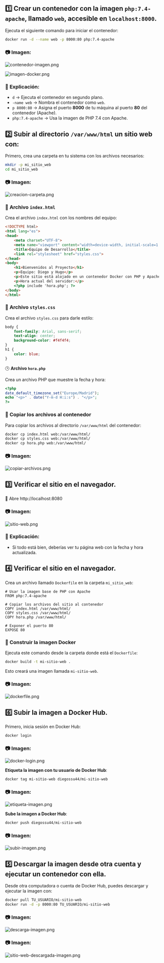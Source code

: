 ## 1️⃣ Crear un contenedor con la imagen `php:7.4-apache`, llamado `web`, accesible en `localhost:8000`.

Ejecuta el siguiente comando para iniciar el contenedor:

```bash
docker run -d --name web -p 8000:80 php:7.4-apache
```

### 📷 Imagen:

![contenedor-imagen.png](attachment:5a7addb4-33d6-4547-8063-dc5cb3134e05:contenedor-imagen.png)

![imagen-docker.png](attachment:4fe797b1-dd9b-4785-89b8-5a338e155e13:imagen-docker.png)

### 📌 **Explicación**:

- `d` → Ejecuta el contenedor en segundo plano.
- `-name web` → Nombra el contenedor como `web`.
- `p 8000:80` → Asigna el puerto **8000** de tu máquina al puerto **80** del contenedor (Apache).
- `php:7.4-apache` → Usa la imagen de PHP 7.4 con Apache.

## 2️⃣ Subir al directorio `/var/www/html` un sitio web con:

Primero, crea una carpeta en tu sistema con los archivos necesarios:

```bash
mkdir -p mi_sitio_web
cd mi_sitio_web
```

### 📷 Imagen:

![creacion-carpeta.png](attachment:a4ace564-fa67-4913-bcbd-3d52c677cf56:creacion-carpeta.png)

### 📄 **Archivo `index.html`**

Crea el archivo `index.html` con los nombres del equipo:

```html
<!DOCTYPE html>
<html lang="es">
<head>
    <meta charset="UTF-8">
    <meta name="viewport" content="width=device-width, initial-scale=1.0">
    <title>Equipo de Desarrollo</title>
    <link rel="stylesheet" href="styles.css">
</head>
<body>
    <h1>Bienvenidos al Proyecto</h1>
    <p>Equipo: Diego y Hugo</p>
    <p>Este sitio está alojado en un contenedor Docker con PHP y Apache.</p>
    <p>Hora actual del servidor:</p>
    <?php include 'hora.php'; ?>
</body>
</html>
```

### 🎨 **Archivo `styles.css`**

Crea el archivo `styles.css` para darle estilo:

```css
body {
    font-family: Arial, sans-serif;
    text-align: center;
    background-color: #f4f4f4;
}
h1 {
    color: blue;
}
```

🕒 **Archivo `hora.php`**

Crea un archivo PHP que muestre la fecha y hora:

```php
<?php
date_default_timezone_set("Europe/Madrid");
echo "<p>" . date("Y-m-d H:i:s") . "</p>";
?>
```

### 📂 **Copiar los archivos al contenedor**

Para copiar los archivos al directorio `/var/www/html` del contenedor:

```bash
docker cp index.html web:/var/www/html/
docker cp styles.css web:/var/www/html/
docker cp hora.php web:/var/www/html/
```

### 📷 Imagen:

![copiar-archivos.png](attachment:141a2e3c-6903-4311-b41c-c88fd77870d4:copiar-archivos.png)

## 3️⃣ Verificar el sitio en el navegador.

🔗 Abre http://localhost:8080

### 📷 Imagen:

![sitio-web.png](attachment:bcddce93-1a8c-4859-93c3-28eee1bd6ab9:sitio-web.png)

### 📌 **Explicación**:

- Si todo está bien, deberías ver tu página web con la fecha y hora actualizada.

## 4️⃣ Verificar el sitio en el navegador.

Crea un archivo llamado `Dockerfile` en la carpeta `mi_sitio_web`:

```docker
# Usar la imagen base de PHP con Apache
FROM php:7.4-apache

# Copiar los archivos del sitio al contenedor
COPY index.html /var/www/html/
COPY styles.css /var/www/html/
COPY hora.php /var/www/html/

# Exponer el puerto 80
EXPOSE 80
```

### 📌 **Construir la imagen Docker**

Ejecuta este comando desde la carpeta donde está el `Dockerfile`:

```bash
docker build -t mi-sitio-web .
```

Esto creará una imagen llamada `mi-sitio-web`.

### 📷 Imagen:

![dockerfile.png](attachment:974f97d6-4d1e-4c03-b020-cfc244fefc36:dockerfile.png)

## 6️⃣ Subir la imagen a **Docker Hub**.

Primero, inicia sesión en Docker Hub:

```bash
docker login
```

### 📷 Imagen:

![docker-login.png](attachment:e10ae8b3-70ed-47b1-bcd6-30f3cf6ceb5b:docker-login.png)

**Etiqueta la imagen con tu usuario de Docker Hub**:

```bash
docker tag mi-sitio-web diegossu44/mi-sitio-web
```

### 📷 Imagen:

![etiqueta-imagen.png](attachment:4a403e8d-29a3-4f71-94b8-baaa926caf26:etiqueta-imagen.png)

**Sube la imagen a Docker Hub**:

```bash
docker push diegossu44/mi-sitio-web
```

### 📷 Imagen:

![subir-imagen.png](attachment:edb2053a-e495-4898-ba21-9ac31f9766ed:subir-imagen.png)

## 5️⃣ Descargar la imagen desde otra cuenta y ejecutar un contenedor con ella.

Desde otra computadora o cuenta de Docker Hub, puedes descargar y ejecutar la imagen con:

```bash
docker pull TU_USUARIO/mi-sitio-web
docker run -d -p 8000:80 TU_USUARIO/mi-sitio-web
```

### 📷 Imagen:

![descarga-imagen.png](attachment:e9d5756e-9666-43d8-abdc-cd4b50dbd2bf:descarga-imagen.png)

### 📷 Imagen:

![sitio-web-descargada-imagen.png](attachment:24b0db73-4c58-42f2-8fbd-7e0f7ce9f088:sitio-web-descargada-imagen.png)